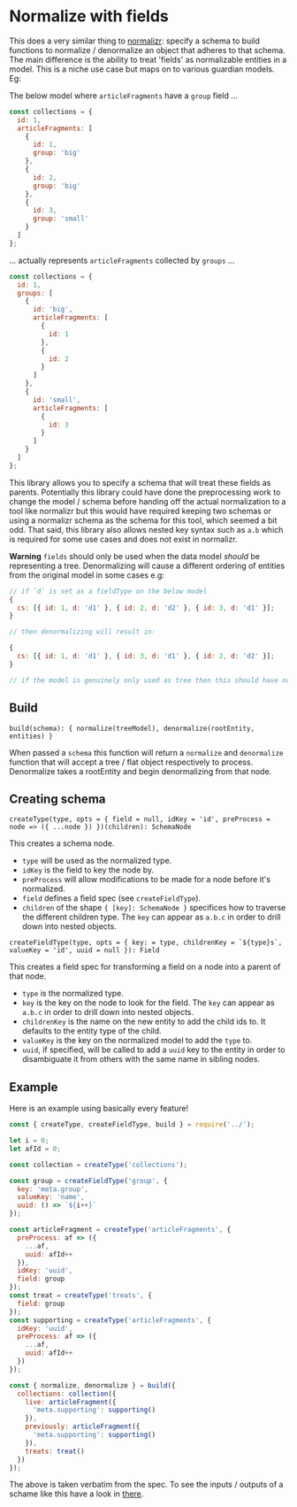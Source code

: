 # Normalize with fields

This does a very similar thing to [normalizr](https://github.com/paularmstrong/normalizr): specify a schema to build functions to normalize / denormalize an object that adheres to that schema. The main difference is the ability to treat 'fields' as normalizable entities in a model. This is a niche use case but maps on to various guardian models. Eg:

The below model where `articleFragments` have a `group` field ...

```js
const collections = {
  id: 1,
  articleFragments: [
    {
      id: 1,
      group: 'big'
    },
    {
      id: 2,
      group: 'big'
    },
    {
      id: 3,
      group: 'small'
    }
  ]
};
```

... actually represents `articleFragments` collected by `groups` ...

```js
const collections = {
  id: 1,
  groups: [
    {
      id: 'big',
      articleFragments: [
        {
          id: 1
        },
        {
          id: 2
        }
      ]
    },
    {
      id: 'small',
      articleFragments: [
        {
          id: 3
        }
      ]
    }
  ]
};
```

This library allows you to specify a schema that will treat these fields as parents. Potentially this library could have done the preprocessing work to change the model / schema before handing off the actual normalization to a tool like normalizr but this would have required keeping two schemas or using a normalizr schema as the schema for this tool, which seemed a bit odd. That said, this library also allows nested key syntax such as `a.b` which is required for some use cases and does not exist in normalizr.

**Warning** `fields` should only be used when the data model _should_ be representing a tree. Denormalizing will cause a different ordering of entities from the original model in some cases e.g:

```js
// if `d` is set as a fieldType on the below model
{
  cs: [{ id: 1, d: 'd1' }, { id: 2, d: 'd2' }, { id: 3, d: 'd1' }];
}

// then denormalizing will result in:

{
  cs: [{ id: 1, d: 'd1' }, { id: 3, d: 'd1' }, { id: 2, d: 'd2' }];
}

// if the model is genuinely only used as tree then this should have no semantic difference as building that tree will require this sorting anyway
```

## Build

`build(schema): { normalize(treeModel), denormalize(rootEntity, entities) }`

When passed a `schema` this function will return a `normalize` and `denormalize` function that will accept a tree / flat object respectively to process. Denormalize takes a rootEntity and begin denormalizing from that node.

## Creating schema

`createType(type, opts = { field = null, idKey = 'id', preProcess = node => ({ ...node }) })(children): SchemaNode`

This creates a schema node.

- `type` will be used as the normalized type.
- `idKey` is the field to key the node by.
- `preProcess` will allow modifications to be made for a node before it's normalized.
- `field` defines a field spec (see `createFieldType`).
- `children` of the shape `{ [key]: SchemaNode }` specifices how to traverse the different children type. The `key` can appear as `a.b.c` in order to drill down into nested objects.

`` createFieldType(type, opts = { key: = type, childrenKey = `${type}s`, valueKey = 'id', uuid = null }): Field ``

This creates a field spec for transforming a field on a node into a parent of that node.

- `type` is the normalized type.
- `key` is the key on the node to look for the field. The `key` can appear as `a.b.c` in order to drill down into nested objects.
- `childrenKey` is the name on the new entity to add the child ids to. It defaults to the entity type of the child.
- `valueKey` is the key on the normalized model to add the `type` to.
- `uuid`, if specified, will be called to add a `uuid` key to the entity in order to disambiguate it from others with the same name in sibling nodes.

## Example

Here is an example using basically every feature!

```js
const { createType, createFieldType, build } = require('../');

let i = 0;
let afId = 0;

const collection = createType('collections');

const group = createFieldType('group', {
  key: 'meta.group',
  valueKey: 'name',
  uuid: () => `${i++}`
});

const articleFragment = createType('articleFragments', {
  preProcess: af => ({
    ...af,
    uuid: afId++
  }),
  idKey: 'uuid',
  field: group
});
const treat = createType('treats', {
  field: group
});
const supporting = createType('articleFragments', {
  idKey: 'uuid',
  preProcess: af => ({
    ...af,
    uuid: afId++
  })
});

const { normalize, denormalize } = build({
  collections: collection({
    live: articleFragment({
      'meta.supporting': supporting()
    }),
    previously: articleFragment({
      'meta.supporting': supporting()
    }),
    treats: treat()
  })
});
```

The above is taken verbatim from the spec. To see the inputs / outputs of a schame like this have a look in [there](src/__tests__/index.spec.js).
